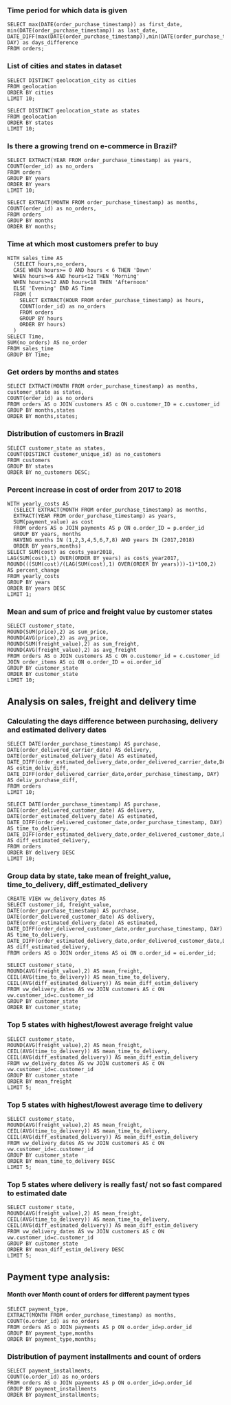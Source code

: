 ### Time period for which data is given
```
SELECT max(DATE(order_purchase_timestamp)) as first_date, 
min(DATE(order_purchase_timestamp)) as last_date, 
DATE_DIFF(max(DATE(order_purchase_timestamp)),min(DATE(order_purchase_timestamp)), DAY) as days_difference 
FROM orders;
```

### List of cities and states in dataset
```
SELECT DISTINCT geolocation_city as cities 
FROM geolocation 
ORDER BY cities 
LIMIT 10; 

SELECT DISTINCT geolocation_state as states 
FROM geolocation 
ORDER BY states 
LIMIT 10;
```

### Is there a growing trend on e-commerce in Brazil?
```
SELECT EXTRACT(YEAR FROM order_purchase_timestamp) as years, 
COUNT(order_id) as no_orders 
FROM orders
GROUP BY years 
ORDER BY years 
LIMIT 10;

SELECT EXTRACT(MONTH FROM order_purchase_timestamp) as months, 
COUNT(order_id) as no_orders, 
FROM orders
GROUP BY months 
ORDER BY months;
```

### Time at which most customers prefer to buy
```
WITH sales_time AS 
  (SELECT hours,no_orders, 
  CASE WHEN hours>= 0 AND hours < 6 THEN 'Dawn' 
  WHEN hours>=6 AND hours<12 THEN 'Morning' 
  WHEN hours>=12 AND hours<18 THEN 'Afternoon' 
  ELSE 'Evening' END AS Time 
  FROM ( 
    SELECT EXTRACT(HOUR FROM order_purchase_timestamp) as hours, 
    COUNT(order_id) as no_orders 
    FROM orders 
    GROUP BY hours 
    ORDER BY hours)
  ) 
SELECT Time,
SUM(no_orders) AS no_order 
FROM sales_time 
GROUP BY Time;
```

### Get orders by months and states
```
SELECT EXTRACT(MONTH FROM order_purchase_timestamp) as months, 
customer_state as states, 
COUNT(order_id) as no_orders 
FROM orders AS o JOIN customers AS c ON o.customer_ID = c.customer_id 
GROUP BY months,states 
ORDER BY months,states;
```

### Distribution of customers in Brazil
```
SELECT customer_state as states, 
COUNT(DISTINCT customer_unique_id) as no_customers 
FROM customers
GROUP BY states 
ORDER BY no_customers DESC;
```

### Percent increase in cost of order from 2017 to 2018
```
WITH yearly_costs AS 
  (SELECT EXTRACT(MONTH FROM order_purchase_timestamp) as months, 
  EXTRACT(YEAR FROM order_purchase_timestamp) as years, 
  SUM(payment_value) as cost 
  FROM orders AS o JOIN payments AS p ON o.order_ID = p.order_id
  GROUP BY years, months 
  HAVING months IN (1,2,3,4,5,6,7,8) AND years IN (2017,2018) 
  ORDER BY years,months) 
SELECT SUM(cost) as costs_year2018, 
LAG(SUM(cost),1) OVER(ORDER BY years) as costs_year2017, 
ROUND(((SUM(cost)/(LAG(SUM(cost),1) OVER(ORDER BY years)))-1)*100,2) AS percent_change 
FROM yearly_costs 
GROUP BY years 
ORDER BY years DESC 
LIMIT 1;
```

### Mean and sum of price and freight value by customer states
```
SELECT customer_state,
ROUND(SUM(price),2) as sum_price, 
ROUND(AVG(price),2) as avg_price, 
ROUND(SUM(freight_value),2) as sum_freight, 
ROUND(AVG(freight_value),2) as avg_freight 
FROM orders AS o JOIN customers AS c ON o.customer_id = c.customer_id JOIN order_items AS oi ON o.order_ID = oi.order_id 
GROUP BY customer_state 
ORDER BY customer_state 
LIMIT 10;
```

## Analysis on sales, freight and delivery time
### Calculating the days difference between purchasing, delivery and estimated delivery dates
```
SELECT DATE(order_purchase_timestamp) AS purchase, 
DATE(order_delivered_carrier_date) AS delivery, 
DATE(order_estimated_delivery_date) AS estimated, 
DATE_DIFF(order_estimated_delivery_date,order_delivered_carrier_date,DAY) AS estim_deliv_diff, 
DATE_DIFF(order_delivered_carrier_date,order_purchase_timestamp, DAY) AS deliv_purchase_diff, 
FROM orders
LIMIT 10;

SELECT DATE(order_purchase_timestamp) AS purchase, 
DATE(order_delivered_customer_date) AS delivery, 
DATE(order_estimated_delivery_date) AS estimated, 
DATE_DIFF(order_delivered_customer_date,order_purchase_timestamp, DAY) AS time_to_delivery, 
DATE_DIFF(order_estimated_delivery_date,order_delivered_customer_date,DAY) AS diff_estimated_delivery, 
FROM orders
ORDER BY delivery DESC 
LIMIT 10;
```

### Group data by state, take mean of freight_value, time_to_delivery, diff_estimated_delivery
```
CREATE VIEW vw_delivery_dates AS 
SELECT customer_id, freight_value, 
DATE(order_purchase_timestamp) AS purchase, 
DATE(order_delivered_customer_date) AS delivery, 
DATE(order_estimated_delivery_date) AS estimated, 
DATE_DIFF(order_delivered_customer_date,order_purchase_timestamp, DAY) AS time_to_delivery, 
DATE_DIFF(order_estimated_delivery_date,order_delivered_customer_date,DAY) AS diff_estimated_delivery, 
FROM orders AS o JOIN order_items AS oi ON o.order_id = oi.order_id; 

SELECT customer_state, 
ROUND(AVG(freight_value),2) AS mean_freight, 
CEIL(AVG(time_to_delivery)) AS mean_time_to_delivery, 
CEIL(AVG(diff_estimated_delivery)) AS mean_diff_estim_delivery 
FROM vw_delivery_dates AS vw JOIN customers AS c ON vw.customer_id=c.customer_id 
GROUP BY customer_state 
ORDER BY customer_state;
```

### Top 5 states with highest/lowest average freight value
```
SELECT customer_state, 
ROUND(AVG(freight_value),2) AS mean_freight, 
CEIL(AVG(time_to_delivery)) AS mean_time_to_delivery, 
CEIL(AVG(diff_estimated_delivery)) AS mean_diff_estim_delivery 
FROM vw_delivery_dates AS vw JOIN customers AS c ON vw.customer_id=c.customer_id 
GROUP BY customer_state 
ORDER BY mean_freight 
LIMIT 5;
```

### Top 5 states with highest/lowest average time to delivery
```
SELECT customer_state, 
ROUND(AVG(freight_value),2) AS mean_freight, 
CEIL(AVG(time_to_delivery)) AS mean_time_to_delivery,
CEIL(AVG(diff_estimated_delivery)) AS mean_diff_estim_delivery 
FROM vw_delivery_dates AS vw JOIN customers AS c ON vw.customer_id=c.customer_id 
GROUP BY customer_state 
ORDER BY mean_time_to_delivery DESC 
LIMIT 5;
```

### Top 5 states where delivery is really fast/ not so fast compared to estimated date 
```
SELECT customer_state, 
ROUND(AVG(freight_value),2) AS mean_freight, 
CEIL(AVG(time_to_delivery)) AS mean_time_to_delivery, 
CEIL(AVG(diff_estimated_delivery)) AS mean_diff_estim_delivery 
FROM vw_delivery_dates AS vw JOIN customers AS c ON vw.customer_id=c.customer_id 
GROUP BY customer_state 
ORDER BY mean_diff_estim_delivery DESC 
LIMIT 5;
```

## Payment type analysis:
#### Month over Month count of orders for different payment types 
```
SELECT payment_type, 
EXTRACT(MONTH FROM order_purchase_timestamp) as months, 
COUNT(o.order_id) as no_orders 
FROM orders AS o JOIN payments AS p ON o.order_id=p.order_id 
GROUP BY payment_type,months 
ORDER BY payment_type,months;
```

### Distribution of payment installments and count of orders 
```
SELECT payment_installments, 
COUNT(o.order_id) as no_orders 
FROM orders AS o JOIN payments AS p ON o.order_id=p.order_id 
GROUP BY payment_installments 
ORDER BY payment_installments;
```
